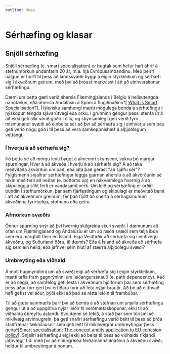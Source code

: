 ```yaml
---
outline: deep
---
```


# Sérhæfing og klasar

## Snjöll sérhæfing

Snjöll sérhæfing (e. smart specialisation) er hugtak sem hefur haft áhrif á stefnumörkun undanfarin 20 ár, m.a. hjá Evrópusambandinu. Með þeirri nálgun er horft til þess að landssvæði byggi á eigin styrkleikum og sérhæfi sig í ákveðnum geirum, með því að þróast markvisst í átt að einhverskonar sérhæfingu.

Dæmi um þetta gæti verið áhersla Flæmingjalands í Belgíu á heilsutengda nanótækni, eða áhersla Andalúsíu á Spáni á flugiðnaðinn^[
[What is Smart Specialisation?](https://blog.bham.ac.uk/cityredi/what-is-smart-specialisation/)]. Í íslensku samhengi mætti mögulega benda á sérhæfingu í nýsköpun tengda sjávarútvegi eða orku. Í grunninn gengur þessi stenfa út á að ekki geti allir verið góðir í öllu, og skynsamlegt geti verið fyrir mismunandi svæði að einbeita sér að því að sérhæfa sig í einhverju sem þau geti verið nógu góð í til þess að vera samkeppnishæf á alþjóðlegum vettangi.

### Í hverju á að sérhæfa sig?

Þó þetta sé að mörgu leyti byggt á almennri skynsemi, vakna þó margar spurningar. Hver á að ákveða í hverju á að sérhæfa sig? Á að taka meðvitaða ákvörðun um það, eða láta það gerast "að sjálfu sér"? Fylgismenn snjallrar sérhæfingar leggja gjarnan áherslu á að ákvörðunin sé tekin með ferli að neðan (e. bottoms up) en nákvæmlega hvernig á að skipuleggja slíkt ferli er vandasamt verk. Um leið og sérhæfing er orðin bundin í stefnumörkun, þar sem fjárfestingum og skipulagi er meðvitað beint í átt að ákveðnum greinum, fer það fljótt að snerta á sérhagsmunum ákveðinna fyrirtækja, stofnana eða geira.

### Afmörkun svæðis

Önnur spurning snýr að því hvernig skilgreina skuli svæði. Í dæmunum að ofan um Flæmingjaland og Andalúsíu er um að ræða svæði sem telja íbúa sem eru margfalt fleiri en Ísland. Eiga Vestfirðir að sérhæfa sig í einhverju ákveðnu, og Suðurland öðru, til dæmis? Eða á Ísland að ákveða að sérhæfa sig sem ein heild, eða jafnvel sem hluti af stærra alþjóðlegu svæði?

### Umbreyting eða viðhald

Á móti hugmyndinni um að svæði eigi að sérhæfa sig í eigin styrkleikum, mætti tefla fram gagnrýninni um leiðangursánauð (e. path dependency). Það er að segja, að samfélög geti fests í ákveðnum hjólförum þar sem sérhæfing þess áður fyrr geri því erfiðara fyrir að feta nýjar brautir. Að þó að eitthvað hafi gefist vel áður, þýði ekki að það sé rétta leiðin til frambúðar.

Til að gæta sammælis þarf því að benda á að stefnan um snjalla sérhæfingu gengur út á að uppgötva nýjar leiðir til verðmætasköpunar, ekki til að viðhalda óbreyttu ástandi. Svo dæmi sé tekið, á stað þar sem túrismi sé mikilvæg atvinnugrein, þá geti snallri sérhæfingu verið beitt til þess að þróa staðfrænar tæknilausnir sem geti leitt til mikilvægrar umbreytingar þess geira^[[Smart specialisation: The concept andits application to EU cohesion policy](https://www.europarl.europa.eu/RegData/etudes/BRIE/2016/589813/EPRS_BRI(2016)589813_EN.pdf)]. Snjallri sérhæfingu eigi ekki að beita til þess að viðhalda ríkjandi jafnvægi, t.d. með því að niðurgreiða ferðamannaiðnaðinn á ákveðnu svæði, heldur til umbreytingar á honum.
